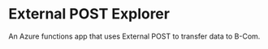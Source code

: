 # External POST Explorer

An Azure functions app that uses External POST to transfer data to B-Com.
